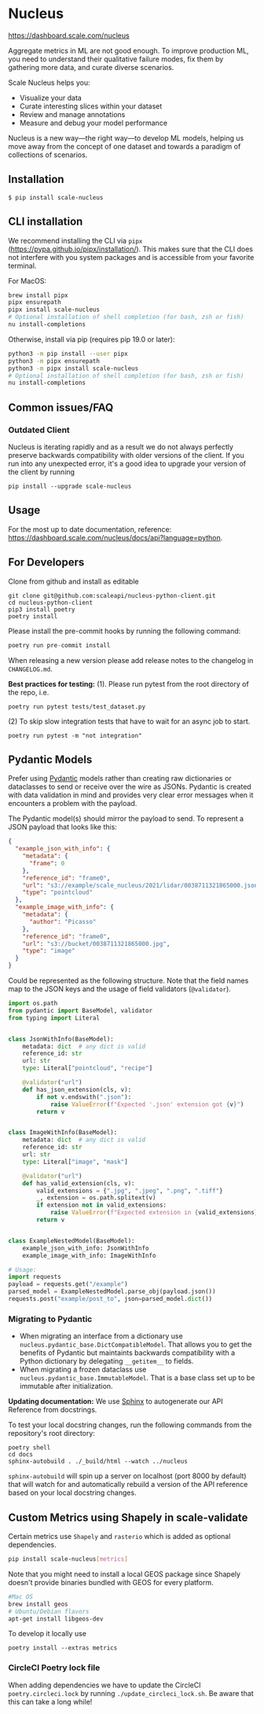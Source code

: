 # Nucleus

https://dashboard.scale.com/nucleus

Aggregate metrics in ML are not good enough. To improve production ML, you need to understand their qualitative failure modes, fix them by gathering more data, and curate diverse scenarios.

Scale Nucleus helps you:

- Visualize your data
- Curate interesting slices within your dataset
- Review and manage annotations
- Measure and debug your model performance

Nucleus is a new way—the right way—to develop ML models, helping us move away from the concept of one dataset and towards a paradigm of collections of scenarios.

## Installation

`$ pip install scale-nucleus`

## CLI installation

We recommend installing the CLI via `pipx` (https://pypa.github.io/pipx/installation/). This makes sure that
the CLI does not interfere with you system packages and is accessible from your favorite terminal.

For MacOS:

```bash
brew install pipx
pipx ensurepath
pipx install scale-nucleus
# Optional installation of shell completion (for bash, zsh or fish)
nu install-completions
```

Otherwise, install via pip (requires pip 19.0 or later):

```bash
python3 -m pip install --user pipx
python3 -m pipx ensurepath
python3 -m pipx install scale-nucleus
# Optional installation of shell completion (for bash, zsh or fish)
nu install-completions
```

## Common issues/FAQ

### Outdated Client

Nucleus is iterating rapidly and as a result we do not always perfectly preserve backwards compatibility with older versions of the client. If you run into any unexpected error, it's a good idea to upgrade your version of the client by running

```
pip install --upgrade scale-nucleus
```

## Usage

For the most up to date documentation, reference: https://dashboard.scale.com/nucleus/docs/api?language=python.

## For Developers

Clone from github and install as editable

```
git clone git@github.com:scaleapi/nucleus-python-client.git
cd nucleus-python-client
pip3 install poetry
poetry install
```

Please install the pre-commit hooks by running the following command:

```python
poetry run pre-commit install
```

When releasing a new version please add release notes to the changelog in `CHANGELOG.md`.

**Best practices for testing:**
(1). Please run pytest from the root directory of the repo, i.e.

```
poetry run pytest tests/test_dataset.py
```

(2) To skip slow integration tests that have to wait for an async job to start.

```
poetry run pytest -m "not integration"
```

## Pydantic Models

Prefer using [Pydantic](https://pydantic-docs.helpmanual.io/usage/models/) models rather than creating raw dictionaries
or dataclasses to send or receive over the wire as JSONs. Pydantic is created with data validation in mind and provides very clear error
messages when it encounters a problem with the payload.

The Pydantic model(s) should mirror the payload to send. To represent a JSON payload that looks like this:

```json
{
  "example_json_with_info": {
    "metadata": {
      "frame": 0
    },
    "reference_id": "frame0",
    "url": "s3://example/scale_nucleus/2021/lidar/0038711321865000.json",
    "type": "pointcloud"
  },
  "example_image_with_info": {
    "metadata": {
      "author": "Picasso"
    },
    "reference_id": "frame0",
    "url": "s3://bucket/0038711321865000.jpg",
    "type": "image"
  }
}
```

Could be represented as the following structure. Note that the field names map to the JSON keys and the usage of field
validators (`@validator`).

```python
import os.path
from pydantic import BaseModel, validator
from typing import Literal


class JsonWithInfo(BaseModel):
    metadata: dict  # any dict is valid
    reference_id: str
    url: str
    type: Literal["pointcloud", "recipe"]

    @validator("url")
    def has_json_extension(cls, v):
        if not v.endswith(".json"):
            raise ValueError(f"Expected '.json' extension got {v}")
        return v


class ImageWithInfo(BaseModel):
    metadata: dict  # any dict is valid
    reference_id: str
    url: str
    type: Literal["image", "mask"]

    @validator("url")
    def has_valid_extension(cls, v):
        valid_extensions = {".jpg", ".jpeg", ".png", ".tiff"}
        _, extension = os.path.splitext(v)
        if extension not in valid_extensions:
            raise ValueError(f"Expected extension in {valid_extensions} got {v}")
        return v


class ExampleNestedModel(BaseModel):
    example_json_with_info: JsonWithInfo
    example_image_with_info: ImageWithInfo

# Usage:
import requests
payload = requests.get("/example")
parsed_model = ExampleNestedModel.parse_obj(payload.json())
requests.post("example/post_to", json=parsed_model.dict())
```

### Migrating to Pydantic

- When migrating an interface from a dictionary use `nucleus.pydantic_base.DictCompatibleModel`. That allows you to get
  the benefits of Pydantic but maintaints backwards compatibility with a Python dictionary by delegating `__getitem__` to
  fields.
- When migrating a frozen dataclass use `nucleus.pydantic_base.ImmutableModel`. That is a base class set up to be
  immutable after initialization.

**Updating documentation:**
We use [Sphinx](https://www.sphinx-doc.org/en/master/) to autogenerate our API Reference from docstrings.

To test your local docstring changes, run the following commands from the repository's root directory:

```
poetry shell
cd docs
sphinx-autobuild . ./_build/html --watch ../nucleus
```

`sphinx-autobuild` will spin up a server on localhost (port 8000 by default) that will watch for and automatically rebuild a version of the API reference based on your local docstring changes.

## Custom Metrics using Shapely in scale-validate

Certain metrics use `Shapely` and `rasterio` which is added as optional dependencies.

```bash
pip install scale-nucleus[metrics]
```

Note that you might need to install a local GEOS package since Shapely doesn't provide binaries bundled with GEOS for every platform.

```bash
#Mac OS
brew install geos
# Ubuntu/Debian flavors
apt-get install libgeos-dev
```

To develop it locally use

`poetry install --extras metrics`

### CircleCI Poetry lock file
When adding dependencies we have to update the CircleCI `poetry.circleci.lock` by running `./update_circleci_lock.sh`. Be aware that this can take a long while!
